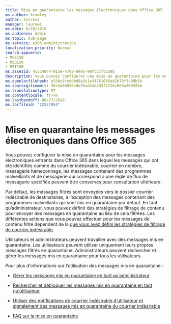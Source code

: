 ```yaml
---
title: Mise en quarantaine les messages électroniques dans Office 365
ms.author: krowley
author: kccross
manager: laurawi
ms.date: 6/29/2018
ms.audience: Admin
ms.topic: hub-page
ms.service: o365-administration
localization_priority: Normal
search.appverid:
- MOE150
- MED150
- MET150
ms.assetid: 4c234874-015e-4768-8495-98fcccfc639b
description: Vous pouvez configurer une mise en quarantaine pour les messages électroniques entrants dans Office 365 dans lequel les messages électroniques entrants qui ont été filtrés comme courrier indésirable, en bloc, messagerie hameçonnage, et les logiciels malveillants peuvent être conservées pour consultation ultérieure.
ms.openlocfilehash: a336e1fed0bd9a3c1e347610f6a42b70f5c80b1b
ms.sourcegitcommit: 36c5466056cdef6ad2a8d9372f2bc009a30892bb
ms.translationtype: MT
ms.contentlocale: fr-FR
ms.lasthandoff: 08/27/2018
ms.locfileid: "22527954"
---
```

# <a name="quarantine-email-messages-in-office-365"></a>Mise en quarantaine les messages électroniques dans Office 365

Vous pouvez configurer la mise en quarantaine pour les messages électroniques entrants dans Office 365 dans lequel les messages qui ont été identifiés comme du courrier indésirable, courrier en nombre, messagerie hameçonnage, les messages contenant des programmes malveillants et de messagerie qui correspond à une règle de flux de messagerie spécifiée peuvent être conservés pour consultation ultérieure.
  
Par défaut, les messages filtrés sont envoyées vers le dossier courrier indésirable de destinataires, à l’exception des messages contenant des programmes malveillants qui sont mis en quarantaine par défaut. En tant qu’administrateur, vous pouvez définir des stratégies de filtrage de contenu pour envoyer des messages en quarantaine au lieu de cela filtrées. Les différentes actions que vous pouvez effectuer pour les messages de contenu filtré dépendent de la [que vous avez défini les stratégies de filtrage de courrier indésirable](https://go.microsoft.com/fwlink/?LinkId=799736).
  
Utilisateurs et administrateurs peuvent travailler avec des messages mis en quarantaine. Les utilisateurs peuvent utiliser uniquement leurs propres messages filtrés en quarantaine. Administrateurs peuvent rechercher et gérer les messages mis en quarantaine pour tous les utilisateurs.
  
Pour plus d’informations sur l’utilisation des messages mis en quarantaine :
  
- [Gérer les messages mis en quarantaine en tant qu’administrateur](manage-quarantined-messages-and-files.md)
    
- [Rechercher et débloquer les messages mis en quarantaine en tant qu’utilisateur](find-and-release-quarantined-messages-as-a-user.md)
    
- [Utiliser des notifications de courrier indésirable d’utilisateur et signalement des messages mis en quarantaine du courrier indésirable](use-spam-notifications-to-release-and-report-quarantined-messages.md)
    
- [FAQ sur la mise en quarantaine](quarantine-faq.md)
    

